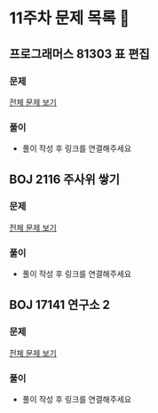 # 11주차 문제 목록 📝

## 프로그래머스 81303 표 편집
### 문제
[전체 문제 보기](https://programmers.co.kr/learn/courses/30/lessons/81303)
### 풀이
- 풀이 작성 후 링크를 연결해주세요

## BOJ 2116 주사위 쌓기
### 문제
[전체 문제 보기](https://www.acmicpc.net/problem/2116)
### 풀이
- 풀이 작성 후 링크를 연결해주세요

## BOJ 17141 연구소 2
### 문제
[전체 문제 보기](https://www.acmicpc.net/problem/17141)
### 풀이
- 풀이 작성 후 링크를 연결해주세요
